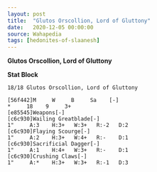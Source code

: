 ```yaml
---
layout: post
title:  "Glutos Orscollion, Lord of Gluttony"
date:   2020-12-05 00:00:00
source: Wahapedia
tags: [hedonites-of-slaanesh]
---
```


**Glutos Orscollion, Lord of Gluttony**

**Stat Block**
```
18/18 Glutos Orscollion, Lord of Gluttony
```

```
[56f442]M     W     B     Sa    [-]
*     18    9     3+    
[e85545]Weapons[-]
[c6c930]Wailing Greatblade[-]
1"     A:3    H:3+   W:3+   R:-2   D:2   
[c6c930]Flaying Scourge[-]
1"     A:2    H:3+   W:4+   R:-    D:1   
[c6c930]Sacrificial Dagger[-]
1"     A:1    H:4+   W:3+   R:-    D:1   
[c6c930]Crushing Claws[-]
1"     A:*    H:3+   W:3+   R:-1   D:3   
```
    